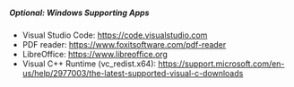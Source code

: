 ##### Optional: Windows Supporting Apps
  - Visual Studio Code:  https://code.visualstudio.com
  - PDF reader: https://www.foxitsoftware.com/pdf-reader
  - LibreOffice: https://www.libreoffice.org
  - Visual C++ Runtime (vc_redist.x64):  https://support.microsoft.com/en-us/help/2977003/the-latest-supported-visual-c-downloads


